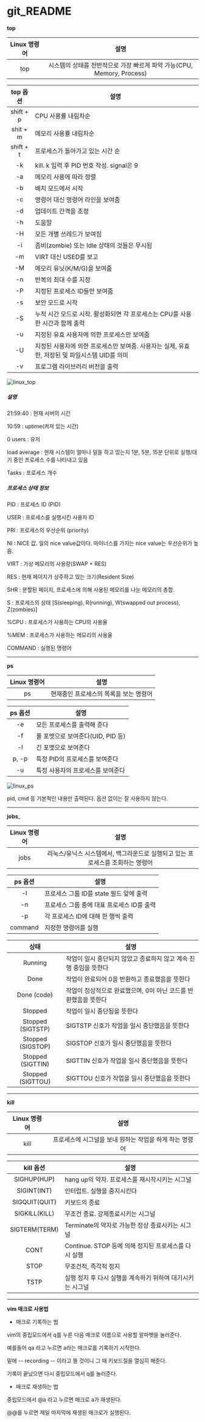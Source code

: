 # git_README

__top__

|Linux 명령어|설명|
|:---:|:---:|
|top|시스템의 상태를 전반적으로 가장 빠르게 파악 가능(CPU, Memory, Process)|


|top 옵션|설명|
|:---:|---|
|shift + p|CPU 사용률 내림차순|
|shit + m|메모리 사용률 내림차순|
|shift + t|프로세스가 돌아가고 있는 시간 순|
|-k|kill. k 입력 후 PID 번호 작성. signal은 9|
|-a|메모리 사용에 따라 정렬|
|-b|배치 모드에서 시작|
|-c|명령어 대신 명령어 라인을 보여줌|
|-d|업데이트 간격을 조정|
|-h|도움말|
|-H|모든 개별 쓰레드가 보여짐|
|-i|좀비(zombie) 또는 Idle 상태의 것들은 무시됨|
|-m|VIRT 대신 USED를 보고|
|-M|메모리 유닛(K/M/G)을 보여줌|
|-n|반복의 최대 수를 지정|
|-P|지정된 프로세스 ID들만 보여줌|
|-s|보안 모드로 시작|
|-S|누적 시간 모드로 시작. 활성화되면 각 프로세스는 CPU를 사용한 시간과 함께 출력|
|-u|지정된 유효 사용자에 의한 프로세스만 보여줌|
|-U|지정된 사용자에 의한 프로세스만 보여줌. 사용자는 실제, 유효한, 저장된 및 파일시스템 UID를 의미|
|-v|프로그램 라이브러리 버전을 출력|


![linux_top](https://user-images.githubusercontent.com/102000890/172051703-09952ee2-2a7c-410b-b8ea-ab402ea7179a.png)


##### 설명

21:59:40 : 현재 서버의 시간

10:59 : uptime(켜져 있는 시간)

0 users : 유저

load average : 현재 시스템이 얼마나 일을 하고 있는지 1분, 5분, 15분 단위로 실행/대기 중인 프로세스 수를 나타내고 있음

Tasks : 프로세스 개수



##### 프로세스 상태 정보

PID : 프로세스 ID (PID)

USER : 프로세스를 실행시킨 사용자 ID

PRI : 프로세스의 우선순위 (priority)

NI : NICE 값. 일의 nice value값이다. 마이너스를 가지는 nice value는 우선순위가 높음.

VIRT : 가상 메모리의 사용량(SWAP + RES)

RES : 현재 페이지가 상주하고 있는 크기(Resident Size)

SHR : 분할된 페이지, 프로세스에 의해 사용된 메모리를 나눈 메모리의 총합.

S : 프로세스의 상태 [S(sleeping), R(running), W(swapped out process), Z(zombies)]

%CPU : 프로세스가 사용하는 CPU의 사용율

%MEM : 프로세스가 사용하는 메모리의 사용율

COMMAND : 실행된 명령어

---

__ps__

|Linux 명령어|설명|
|:---:|:---:|
|ps|현재중인 프로세스의 목록을 보는 명령어|


|ps 옵션|설명|
|:---:|---|
|-e|모든 프로세스를 출력해 준다|
|-f|풀 포맷으로 보여준다(UID, PID 등)|
|-l|긴 포맷으로 보여준다|
|p, -p|특정 PID의 프로세스를 보여준다|
|-u|특정 사용자의 프로세스를 보여준다|


![linux_ps](https://user-images.githubusercontent.com/102000890/172053999-88c7edba-682f-42ab-bb43-1644111546b3.png)


pid, cmd 등 기본적인 내용만 출력된다. 옵션 없이는 잘 사용하지 않는다.

---

__jobs___

|Linux 명령어|설명|
|:---:|:---:|
|jobs|리눅스/유닉스 시스템에서, 백그라운드로 실행되고 있는 프로세스를 조회하는 명령어|


|ps 옵션|설명|
|:---:|---|
|-l|프로세스 그룹 ID를 state 필드 앞에 출력|
|-n|프로세스 그룹 중에 대표 프로세스 ID를 출력|
|-p|각 프로세스 ID에 대해 한 행씩 출력|
|command|지정한 명령어를 실행|


|상태|설명|
|:---:|---|
|Running|작업이 일시 중단되지 않았고 종료하지 않고 계속 진행 중임을 뜻한다|
|Done|작업이 완료되어 0을 반환하고 종료했음을 뜻한다|
|Done (code)|작업이 정상적으로 완료했으며, 0이 아닌 코드를 반환했음을 뜻한다|
|Stopped|작업이 일시 중단됨을 뜻한다|
|Stopped (SIGTSTP)|SIGTSTP 신호가 작업을 일시 중단했음을 뜻한다|
|Stopped (SIGSTOP)|SIGSTOP 신호가 일시 중단했음을 뜻한다|
|Stopped (SIGTTIN)|SIGTTIN 신호가 작업을 일시 중단했음을 뜻한다|
|Stopped (SIGTTOU)|SIGTTOU 신호가 작업을 일시 중단했음을 뜻한다|

---

__kill__

|Linux 명령어|설명|
|:---:|:---:|
|kill|프로세스에 시그널을 보내 원하는 작업을 하게 하는 명령어|


|kill 옵션|설명|
|:---:|---|
|SIGHUP(HUP)|hang up의 약자. 프로세스를 재시작시키는 시그널|
|SIGINT(INT)|인터럽트. 실행을 중지시킨다|
|SIGQUIT(QUIT)|키보드의 종료|
|SIGKILL(KILL)|무조건 종료. 강제종료시키는 시그널|
|SIGTERM(TERM)|Terminate의 약자로 가능한 정상 종료시키는 시그널|
|CONT|Continue. STOP 등에 의해 정지된 프로세스를 다시 실행|
|STOP|무조건적, 즉각적 정지|
|TSTP|실행 정지 후 다시 실행을 계속하기 위하여 대기시키는 시그널|

---

__vim 매크로 사용법__

+ 매크로 기록하는 법

vim의 중립모드에서 q를 누른 다음 매크로 이름으로 사용할 알파벳을 눌러준다.

예를들어 qa 라고 누르면 a라는 매크로를 기록하기 시작한다.

밑에 -- recording -- 이라고 뜰 것이니 그 때 키보드질을 열심히 해준다. 

기록이 끝났으면 다시 중립모드에서 q를 눌러준다.

+ 매크로 재생하는 법

중립모드에서 @a 라고 누르면 매크로 a가 재생된다.

@@를 누르면 제일 마지막에 재생된 매크로가 실행된다.
